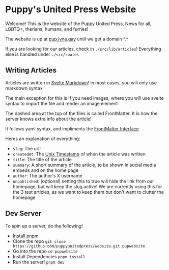 # Puppy's United Press Website

Welcome! This is the website of the Puppy United Press, News for all, LGBTQ+, therians, humans, and furries!

The website is up at [pup.lvna.gay](https://pup.lvna.gay) until we get a domain ^.^

If you are looking for our articles, check in `./src/lib/articles`! Everything else is handled under `./src/routes`

## Writing Articles

Articles are written in [Svelte Markdown](https://mdsvex.com)! In most cases, you will only use markdown syntax

The main exception for this is if you need images, where you will use svelte syntax to import the file and render an image element

The dashed area at the top of the files is called FrontMatter. It is how the server knows extra info about the article!

It follows yaml syntax, and impliments the [FrontMatter Interface](https://github.com/PuppyUnitedPress/website/blob/main/src/lib/articles.ts#L4)

Heres an explanation of everything:

- `slug`: The url!
- `createdAt`: The [Unix Timestamp](https://www.unixtimestamp.com/) of when the article was written
- `title`: The title of the article
- `summary`: A short summary of the article, to be shown in social media embeds and on the home page
- `author`: The author's X username
- `unpublished`: (optional) setting this to true will hide the link from our homepage, but will keep the slug active! We are currently using this for the 3 test articles, as we want to keep them but don't want to clutter the homepage

## Dev Server

To spin up a server, do the following!

- [Install pnpm](https://pnpm.io/installation)
- Clone the repo `git clone https://github.com/puppyunitedpress/website.git pupwebsite`
- Go into the repo `cd pupwebsite`
- Install Dependencies `pnpm install`
- Run the server! `pnpm dev`